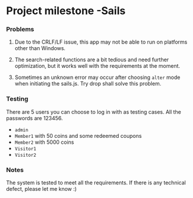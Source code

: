 # Project milestone -Sails

### Problems

1. Due to the CRLF/LF issue, this app may not be able to run on platforms other than Windows.

2. The search-related functions are a bit tedious and need further optimization, but it works well with the requirements at the moment.

3. Sometimes an unknown error may occur after choosing `alter` mode when initiating the sails.js. Try drop shall solve this problem.

### Testing

There are 5 users you can choose to log in with as testing cases. All the passwords are 123456.

- `admin`
- `Member1` with 50 coins and some redeemed coupons
- `Member2` with 5000 coins
- `Visitor1`
- `Visitor2`

### Notes

The system is tested to meet all the requirements. If there is any technical defect, please let me know :)

<!-- Internally, Sails used [`sails-generate@2.0.0`](https://github.com/balderdashy/sails-generate/tree/v2.0.0/lib/core-generators/new). -->



<!--
Note:  Generators are usually run using the globally-installed `sails` CLI (command-line interface).  This CLI version is _environment-specific_ rather than app-specific, thus over time, as a project's dependencies are upgraded or the project is worked on by different developers on different computers using different versions of Node.js, the Sails dependency in its package.json file may differ from the globally-installed Sails CLI release it was originally generated with.  (Be sure to always check out the relevant [upgrading guides](https://sailsjs.com/upgrading) before upgrading the version of Sails used by your app.  If you're stuck, [get help here](https://sailsjs.com/support).)
-->

